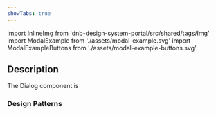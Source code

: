 ```yaml
---
showTabs: true
---
```


import InlineImg from 'dnb-design-system-portal/src/shared/tags/Img'
import ModalExample from './assets/modal-example.svg'
import ModalExampleButtons from './assets/modal-example-buttons.svg'

## Description

The Dialog component is

### Design Patterns

<InlineImg src={ModalExample} caption="Modal with header, text and close button (spacing suggestions in blue and pink)" alt="Image showing Modal with header" />

<InlineImg src={ModalExampleButtons} caption="Modal with header, text, buttons and close button" alt="Image showing Modal with header and close button" />
